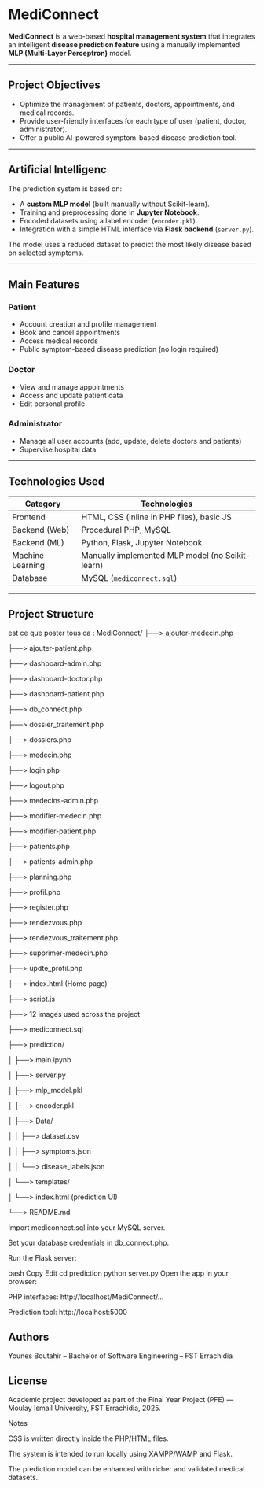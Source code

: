 #  MediConnect

**MediConnect** is a web-based **hospital management system** that integrates an intelligent **disease prediction feature** using a manually implemented **MLP (Multi-Layer Perceptron)** model.

---

##  Project Objectives

- Optimize the management of patients, doctors, appointments, and medical records.
- Provide user-friendly interfaces for each type of user (patient, doctor, administrator).
- Offer a public AI-powered symptom-based disease prediction tool.

---

##  Artificial Intelligenc

The prediction system is based on:

- A **custom MLP model** (built manually without Scikit-learn).
- Training and preprocessing done in **Jupyter Notebook**.
- Encoded datasets using a label encoder (`encoder.pkl`).
- Integration with a simple HTML interface via **Flask backend** (`server.py`).

The model uses a reduced dataset to predict the most likely disease based on selected symptoms.

---

##  Main Features

### Patient
- Account creation and profile management
- Book and cancel appointments
- Access medical records
- Public symptom-based disease prediction (no login required)

###  Doctor
- View and manage appointments
- Access and update patient data
- Edit personal profile

###  Administrator
- Manage all user accounts (add, update, delete doctors and patients)
- Supervise hospital data

---

##  Technologies Used

| Category         | Technologies                                                   |
|------------------|----------------------------------------------------------------|
| Frontend         | HTML, CSS (inline in PHP files), basic JS                      |
| Backend (Web)    | Procedural PHP, MySQL                                          |
| Backend (ML)     | Python, Flask, Jupyter Notebook                                |
| Machine Learning | Manually implemented MLP model (no Scikit-learn)               |
| Database         | MySQL (`mediconnect.sql`)                                      |

---
##  Project Structure

est ce que poster tous ca : MediConnect/
├──> ajouter-medecin.php

├──> ajouter-patient.php

├──> dashboard-admin.php

├──> dashboard-doctor.php

├──> dashboard-patient.php

├──> db_connect.php

├──> dossier_traitement.php

├──> dossiers.php

├──> medecin.php

├──> login.php

├──> logout.php

├──> medecins-admin.php

├──> modifier-medecin.php

├──> modifier-patient.php

├──> patients.php

├──> patients-admin.php

├──> planning.php

├──> profil.php

├──> register.php

├──> rendezvous.php

├──> rendezvous_traitement.php

├──> supprimer-medecin.php

├──> updte_profil.php

├──> index.html (Home page)

├──> script.js

├──> 12 images used across the project

├──> mediconnect.sql

├──> prediction/

│ ├──> main.ipynb

│ ├──> server.py

│ ├──> mlp_model.pkl

│ ├──> encoder.pkl

│ ├──> Data/

│ │ ├──> dataset.csv

│ │ ├──> symptoms.json

│ │ └──> disease_labels.json

│ └──> templates/

│ └──> index.html (prediction UI)

└──> README.md


Import mediconnect.sql into your MySQL server.

Set your database credentials in db_connect.php.

Run the Flask server:

bash
Copy
Edit
cd prediction
python server.py
Open the app in your browser:

PHP interfaces: http://localhost/MediConnect/...

Prediction tool: http://localhost:5000

## Authors
 
Younes Boutahir – Bachelor of Software Engineering – FST Errachidia


 ## License
 
Academic project developed as part of the Final Year Project (PFE) — Moulay Ismail University, FST Errachidia, 2025.

 Notes
 
CSS is written directly inside the PHP/HTML files.

The system is intended to run locally using XAMPP/WAMP and Flask.

The prediction model can be enhanced with richer and validated medical datasets.


